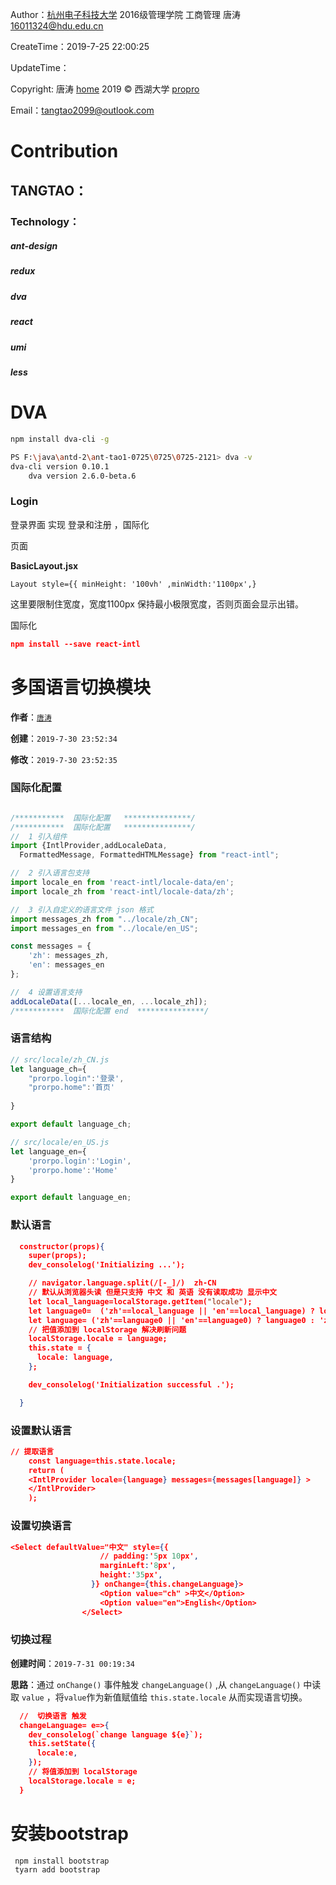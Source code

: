  Author：[杭州电子科技大学](http://www.hdu.edu.cn/)  2016级管理学院 工商管理 唐涛 16011324@hdu.edu.cn

 CreateTime：2019-7-25 22:00:25

 UpdateTime：

 Copyright:  唐涛 [home](https://www.woaihdu.top/) 2019 ©  西湖大学 [propro](http://www.proteomics.pro/)

 Email：[tangtao2099@outlook.com](mailto:propro@westlake.edu.cn)





# Contribution

## TANGTAO：



### Technology：

##### ant-design  

##### redux  

##### dva 

##### react 

##### umi

##### less





# DVA

```bash
npm install dva-cli -g

PS F:\java\antd-2\ant-tao1-0725\0725\0725-2121> dva -v
dva-cli version 0.10.1
    dva version 2.6.0-beta.6
```



### Login

登录界面 实现 登录和注册 ，国际化





页面

**BasicLayout.jsx**

`Layout style={{ minHeight: '100vh' ,minWidth:'1100px',}`

这里要限制住宽度，宽度1100px 保持最小极限宽度，否则页面会显示出错。





国际化

```json
npm install --save react-intl

```



# 多国语言切换模块

**作者**：[`唐涛`](https://www.woaihdu.top)

**创建**：`2019-7-30 23:52:34`

**修改**：`2019-7-30 23:52:35`



### 国际化配置

```jsx

/***********  国际化配置   ***************/
/***********  国际化配置   ***************/
//  1 引入组件
import {IntlProvider,addLocaleData,
  FormattedMessage, FormattedHTMLMessage} from "react-intl";

//  2 引入语言包支持
import locale_en from 'react-intl/locale-data/en';
import locale_zh from 'react-intl/locale-data/zh';

//  3 引入自定义的语言文件 json 格式
import messages_zh from "../locale/zh_CN";
import messages_en from "../locale/en_US";

const messages = {
    'zh': messages_zh,
    'en': messages_en
};

//  4 设置语言支持
addLocaleData([...locale_en, ...locale_zh]);
/***********  国际化配置 end  ***************/

```



### 语言结构

```js
// src/locale/zh_CN.js
let language_ch={
    "prorpo.login":'登录',
    "prorpo.home":'首页'
    
}

export default language_ch;
```

```js
// src/locale/en_US.js
let language_en={
    'prorpo.login':'Login',
    'prorpo.home':'Home'
}

export default language_en;

```



### 默认语言

```json
  constructor(props){
    super(props);
    dev_consolelog('Initializing ...');

    // navigator.language.split(/[-_]/)  zh-CN
    // 默认从浏览器头读 但是只支持 中文 和 英语 没有读取成功 显示中文
    let local_language=localStorage.getItem("locale");
    let language0=  ('zh'==local_language || 'en'==local_language) ? local_language : navigator.language.split(/[-_]/)[0] ;
    let language= ('zh'==language0 || 'en'==language0) ? language0 : 'zh' ;
    // 把值添加到 localStorage 解决刷新问题
    localStorage.locale = language;
    this.state = {
      locale: language,
    };

    dev_consolelog('Initialization successful .');

  }
```



### 设置默认语言

```json
// 提取语言
    const language=this.state.locale;
    return (
    <IntlProvider locale={language} messages={messages[language]} >
    </IntlProvider>
	);
```



### 设置切换语言

```json
<Select defaultValue="中文" style={{ 
                    // padding:'5px 10px',
                    marginLeft:'8px',
                    height:'35px',
                  }} onChange={this.changeLanguage}>
                    <Option value="ch" >中文</Option>
                    <Option value="en">English</Option>
                </Select>
```



### 切换过程

**创建时间**：`2019-7-31 00:19:34`

**思路**：通过 `onChange()` 事件触发 `changeLanguage()` ,从 `changeLanguage()`  中读取 `value` ，将`value`作为新值赋值给 `this.state.locale` 从而实现语言切换。

```json
  //  切换语言 触发
  changeLanguage= e=>{
    dev_consolelog(`change language ${e}`);
    this.setState({
      locale:e,
    });
    // 将值添加到 localStorage
    localStorage.locale = e;
  }
```





# 安装bootstrap



```bash
 npm install bootstrap
 tyarn add bootstrap
```





























